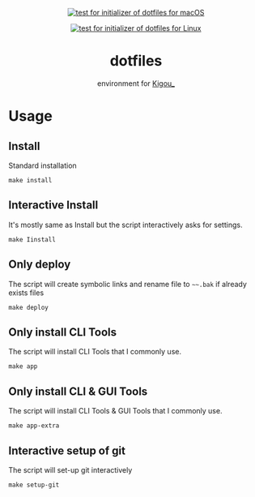 <div align="center">

[![test for initializer of dotfiles for macOS](https://github.com/Kigou-No1/dotfiles/actions/workflows/init-mac.yml/badge.svg)](https://github.com/Kigou-No1/dotfiles/actions/workflows/init-mac.yml)

[![test for initializer of dotfiles for Linux](https://github.com/Kigou-No1/dotfiles/actions/workflows/init-linux.yml/badge.svg)](https://github.com/Kigou-No1/dotfiles/actions/workflows/init-linux.yml)


# dotfiles

environment for [Kigou_](https://github.com/Kigou-No1)

</div>

# Usage
##  Install
Standard installation
```
make install
```
## Interactive Install
It's mostly same as Install but the script interactively asks for settings.
```
make Iinstall
```
## Only deploy
The script will create symbolic links and rename file to `~~.bak` if already exists files
```
make deploy
```
## Only install CLI Tools
The script will install CLI Tools that I commonly use.
```
make app
```
## Only install CLI & GUI Tools
The script will install CLI Tools & GUI Tools that I commonly use.
```
make app-extra
```
## Interactive setup of git
The script will set-up git interactively
```
make setup-git
```
<br>
